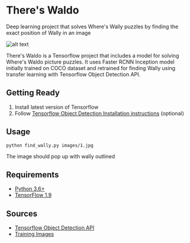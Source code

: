 # There's Waldo
Deep learning project that solves Where's Wally puzzles by finding the exact position of Wally in an image

![alt text](https://raw.githubusercontent.com/imanurg/there-s-waldo/master/docs/docs.png)

There's Waldo is a Tensorflow project that includes a model for solving Where's Waldo picture puzzles.
It uses Faster RCNN Inception model initially trained on COCO dataset and retrained for finding Wally using transfer learning with Tensorflow Object Detection API.

## Getting Ready
1. Install latest version of Tensorflow
2. Follow [Tensorflow Object Detection Installation instructions](https://github.com/tensorflow/models/blob/master/research/object_detection/g3doc/installation.md) (optional)

## Usage
```
python find_wally.py images/1.jpg
```

The image should pop up with wally outlined 

## Requirements
- [Python 3.6+](https://www.continuum.io/download)
- [TensorFlow 1.9](https://www.tensorflow.org/)

## Sources
- [Tensorflow Object Detection API](https://github.com/tensorflow/models/tree/master/research/object_detection)
- [Training Images](https://github.com/vc1492a/Hey-Waldo)